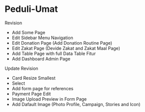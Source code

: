 # Peduli-Umat

Revision
- Add Some Page
- Edit Sidebar Menu Navigation
- Edit Donation Page (Add Donation Routine Page)
- Edit Zakat Page (Devide Zakat and Zakat Maal Page)
- Add Table Page with full Data Table Fitur
- Add Dashboard Admin Page

Update Revision
- Card Resize Smallest
- Select
- Add form page for references
- Payment Page Edit
- Image Upload Preview in Form Page
- Add Dafault Image (Photo Profile, Campaign, Stories and Icon)

